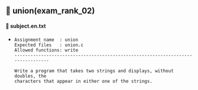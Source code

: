 ## :notebook_with_decorative_cover: union(exam_rank_02)

#### :page_facing_up:  subject.en.txt

- ```
  Assignment name  : union
  Expected files   : union.c
  Allowed functions: write
  --------------------------------------------------------------------------------
  
  Write a program that takes two strings and displays, without doubles, the
  characters that appear in either one of the strings.
  
  ```
